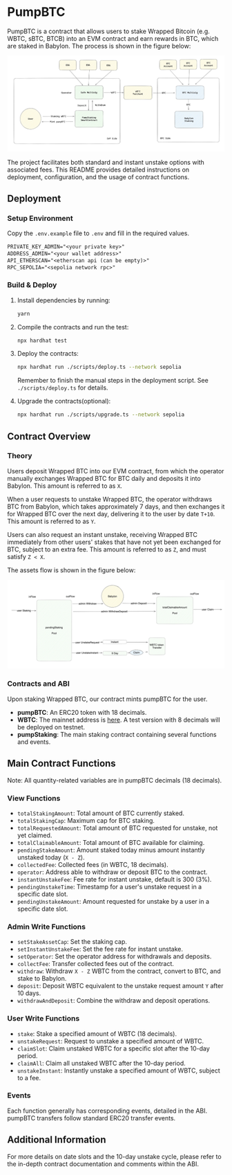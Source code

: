 # PumpBTC

PumpBTC is a contract that allows users to stake Wrapped Bitcoin (e.g. WBTC, sBTC, BTCB) into an EVM contract and earn rewards in BTC, which are staked in Babylon. The process is shown in the figure below:

![overview](images/overview.jpg)

The project facilitates both standard and instant unstake options with associated fees. This README provides detailed instructions on deployment, configuration, and the usage of contract functions.

## Deployment

### Setup Environment

Copy the `.env.example` file to `.env` and fill in the required values.

```env
PRIVATE_KEY_ADMIN="<your private key>"
ADDRESS_ADMIN="<your wallet address>"
API_ETHERSCAN="<etherscan api (can be empty)>"
RPC_SEPOLIA="<sepolia network rpc>"
```

### Build & Deploy

1. Install dependencies by running:

   ```bash
   yarn
   ```

2. Compile the contracts and run the test:

   ```bash
   npx hardhat test
   ```

3. Deploy the contracts:

   ```bash
   npx hardhat run ./scripts/deploy.ts --network sepolia
   ```
    Remember to finish the manual steps in the deployment script. See `./scripts/deploy.ts` for details.

4. Upgrade the contracts(optional):

   ```bash
   npx hardhat run ./scripts/upgrade.ts --network sepolia
   ```


## Contract Overview

### Theory

Users deposit Wrapped BTC into our EVM contract, from which the operator manually exchanges Wrapped BTC for BTC daily and deposits it into Babylon. This amount is referred to as `X`.

When a user requests to unstake Wrapped BTC, the operator withdraws BTC from Babylon, which takes approximately 7 days, and then exchanges it for Wrapped BTC over the next day, delivering it to the user by date `T+10`. This amount is referred to as `Y`.

Users can also request an instant unstake, receiving Wrapped BTC immediately from other users' stakes that have not yet been exchanged for BTC, subject to an extra fee. This amount is referred to as `Z`, and must satisfy `Z < X`.

The assets flow is shown in the figure below:

![flow](images/flow.jpg)

### Contracts and ABI

Upon staking Wrapped BTC, our contract mints pumpBTC for the user.

- **pumpBTC**: An ERC20 token with 18 decimals.
- **WBTC**: The mainnet address is [here](https://etherscan.io/token/0x2260fac5e5542a773aa44fbcfedf7c193bc2c599). A test version with 8 decimals will be deployed on testnet.
- **pumpStaking**: The main staking contract containing several functions and events.

## Main Contract Functions

Note: All quantity-related variables are in pumpBTC decimals (18 decimals).

### View Functions

- `totalStakingAmount`: Total amount of BTC currently staked.
- `totalStakingCap`: Maximum cap for BTC staking.
- `totalRequestedAmount`: Total amount of BTC requested for unstake, not yet claimed.
- `totalClaimableAmount`: Total amount of BTC available for claiming.
- `pendingStakeAmount`: Amount staked today minus amount instantly unstaked today (`X - Z`).
- `collectedFee`: Collected fees (in WBTC, 18 decimals).
- `operator`: Address able to withdraw or deposit BTC to the contract.
- `instantUnstakeFee`: Fee rate for instant unstake, default is 300 (3%).
- `pendingUnstakeTime`: Timestamp for a user's unstake request in a specific date slot.
- `pendingUnstakeAmount`: Amount requested for unstake by a user in a specific date slot.

### Admin Write Functions

- `setStakeAssetCap`: Set the staking cap.
- `setInstantUnstakeFee`: Set the fee rate for instant unstake.
- `setOperator`: Set the operator address for withdrawals and deposits.
- `collectFee`: Transfer collected fees out of the contract.
- `withdraw`: Withdraw `X - Z` WBTC from the contract, convert to BTC, and stake to Babylon.
- `deposit`: Deposit WBTC equivalent to the unstake request amount `Y` after 10 days.
- `withdrawAndDeposit`: Combine the withdraw and deposit operations.

### User Write Functions

- `stake`: Stake a specified amount of WBTC (18 decimals).
- `unstakeRequest`: Request to unstake a specified amount of WBTC.
- `claimSlot`: Claim unstaked WBTC for a specific slot after the 10-day period.
- `claimAll`: Claim all unstaked WBTC after the 10-day period.
- `unstakeInstant`: Instantly unstake a specified amount of WBTC, subject to a fee.

### Events

Each function generally has corresponding events, detailed in the ABI. pumpBTC transfers follow standard ERC20 transfer events.

## Additional Information

For more details on date slots and the 10-day unstake cycle, please refer to the in-depth contract documentation and comments within the ABI.
